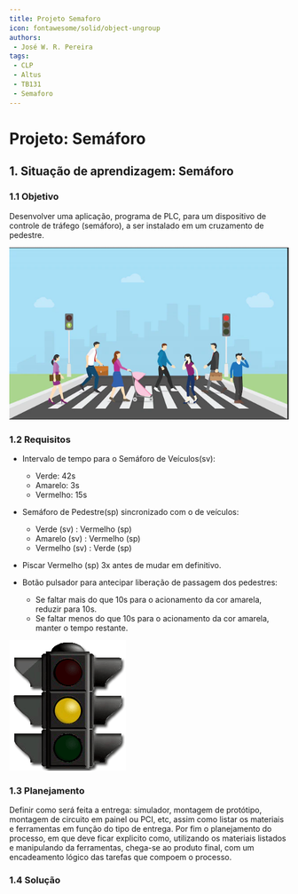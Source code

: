 ```yaml
---
title: Projeto Semaforo
icon: fontawesome/solid/object-ungroup
authors:
 - José W. R. Pereira
tags:
 - CLP
 - Altus
 - TB131
 - Semaforo
---
```


# Projeto: Semáforo

## 1. Situação de aprendizagem: Semáforo

### 1.1 Objetivo

Desenvolver uma aplicação, programa de PLC, 
para um dispositivo de controle de tráfego (semáforo), 
a ser instalado em um cruzamento de pedestre.

![semaforo_freepik](./img/A1-6_1-semaforo_freepik.png)

### 1.2 Requisitos

* Intervalo de tempo para o Semáforo de Veículos(sv):
	* Verde: 42s
	* Amarelo: 3s
	* Vermelho: 15s
* Semáforo de Pedestre(sp) sincronizado com o de veículos:
	* Verde (sv) : Vermelho (sp)
	* Amarelo (sv) : Vermelho (sp)
	* Vermelho (sv) : Verde (sp)
* Piscar Vermelho (sp) 3x antes de mudar em definitivo.

* Botão pulsador para antecipar liberação de passagem dos pedestres:
	* Se faltar mais do que 10s para o acionamento da cor amarela, reduzir para 10s.
	* Se faltar menos do que 10s para o acionamento da cor amarela, manter o tempo restante.

![semaforo](./gif/A1-6_2-semaforo.gif)

### 1.3 Planejamento

Definir como será feita a entrega: 
simulador, montagem de protótipo, montagem de circuito em painel ou PCI, etc, 
assim como listar os materiais e ferramentas em função do tipo de entrega. 
Por fim o planejamento do processo, em que deve ficar explicito como, 
utilizando os materiais listados e manipulando da ferramentas, 
chega-se ao produto final, com um encadeamento lógico das tarefas que compoem o processo.

### 1.4 Solução



